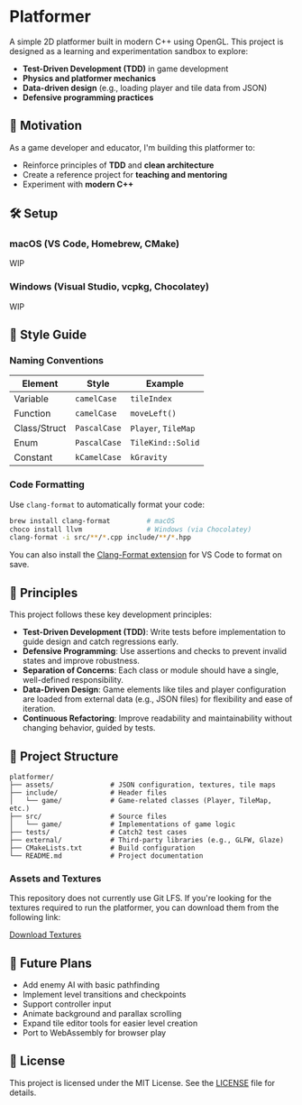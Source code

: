# Platformer

A simple 2D platformer built in modern C++ using OpenGL. This project is designed as a learning and experimentation sandbox to explore:

- **Test-Driven Development (TDD)** in game development
- **Physics and platformer mechanics**
- **Data-driven design** (e.g., loading player and tile data from JSON)
- **Defensive programming practices**

## 🚀 Motivation

As a game developer and educator, I'm building this platformer to:

- Reinforce principles of **TDD** and **clean architecture**
- Create a reference project for **teaching and mentoring**
- Experiment with **modern C++**

## 🛠 Setup

### macOS (VS Code, Homebrew, CMake)
WIP

### Windows (Visual Studio, vcpkg, Chocolatey)
WIP

## 🎨 Style Guide

### Naming Conventions

| Element         | Style         | Example              |
|------------------|---------------|-----------------------|
| Variable         | `camelCase`   | `tileIndex`          |
| Function         | `camelCase`   | `moveLeft()`         |
| Class/Struct     | `PascalCase`  | `Player`, `TileMap`  |
| Enum             | `PascalCase`  | `TileKind::Solid`    |
| Constant         | `kCamelCase`  | `kGravity`           |

### Code Formatting

Use `clang-format` to automatically format your code:

```bash
brew install clang-format         # macOS
choco install llvm                # Windows (via Chocolatey)
clang-format -i src/**/*.cpp include/**/*.hpp
```

You can also install the [Clang-Format extension](https://marketplace.visualstudio.com/items?itemName=xaver.clang-format) for VS Code to format on save.


## 🧭 Principles

This project follows these key development principles:

- **Test-Driven Development (TDD)**: Write tests before implementation to guide design and catch regressions early.
- **Defensive Programming**: Use assertions and checks to prevent invalid states and improve robustness.
- **Separation of Concerns**: Each class or module should have a single, well-defined responsibility.
- **Data-Driven Design**: Game elements like tiles and player configuration are loaded from external data (e.g., JSON files) for flexibility and ease of iteration.
- **Continuous Refactoring**: Improve readability and maintainability without changing behavior, guided by tests.

## 🧱 Project Structure

```
platformer/
├── assets/              # JSON configuration, textures, tile maps
├── include/             # Header files
│   └── game/            # Game-related classes (Player, TileMap, etc.)
├── src/                 # Source files
│   └── game/            # Implementations of game logic
├── tests/               # Catch2 test cases
├── external/            # Third-party libraries (e.g., GLFW, Glaze)
├── CMakeLists.txt       # Build configuration
└── README.md            # Project documentation
```

### Assets and Textures

This repository does not currently use Git LFS. If you're looking for the textures required to run the platformer, you can download them from the following link:

[Download Textures](https://drive.google.com/file/d/1JdVLy9ghLwf-Uz4zopB9EdoCs_skeKEO/view?usp=sharing)

## 🔭 Future Plans

- Add enemy AI with basic pathfinding
- Implement level transitions and checkpoints
- Support controller input
- Animate background and parallax scrolling
- Expand tile editor tools for easier level creation
- Port to WebAssembly for browser play

## 📄 License

This project is licensed under the MIT License. See the [LICENSE](LICENSE) file for details.